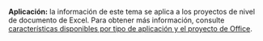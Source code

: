   **Aplicación:** la información de este tema se aplica a los proyectos de nivel de documento de Excel. Para obtener más información, consulte [características disponibles por tipo de aplicación y el proyecto de Office](../../vsto/features-available-by-office-application-and-project-type.md).

  